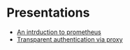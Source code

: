 # Presentations

- [An intrduction to prometheus](./an-introduction-to-prometheus)
- [Transparent authentication via proxy](./transparent-authentication-proxy)
